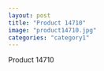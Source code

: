 ```yaml
---
layout: post
title: "Product 14710"
image: "product14710.jpg"
categories: "category1"
---
```

Product 14710
